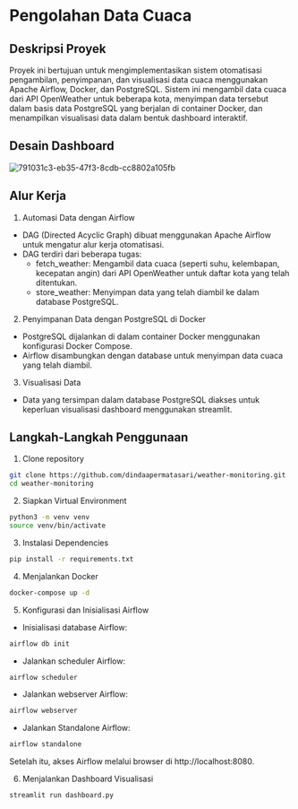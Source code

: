 
# Pengolahan Data Cuaca

## Deskripsi Proyek

Proyek ini bertujuan untuk mengimplementasikan sistem otomatisasi pengambilan, penyimpanan, dan visualisasi data cuaca menggunakan Apache Airflow, Docker, dan PostgreSQL. Sistem ini mengambil data cuaca dari API OpenWeather untuk beberapa kota, menyimpan data tersebut dalam basis data PostgreSQL yang berjalan di container Docker, dan menampilkan visualisasi data dalam bentuk dashboard interaktif.

## Desain Dashboard

![791031c3-eb35-47f3-8cdb-cc8802a105fb](https://github.com/user-attachments/assets/b5c815df-bd04-4ccc-b2ed-7e365ecf2fb6)

## Alur Kerja 
1. Automasi Data dengan Airflow

- DAG (Directed Acyclic Graph) dibuat menggunakan Apache Airflow untuk mengatur alur kerja otomatisasi.
- DAG terdiri dari beberapa tugas:
    - fetch_weather: Mengambil data cuaca (seperti suhu, kelembapan, kecepatan angin) dari API OpenWeather untuk daftar kota yang telah ditentukan.
    - store_weather: Menyimpan data yang telah diambil ke dalam database PostgreSQL.

2. Penyimpanan Data dengan PostgreSQL di Docker

- PostgreSQL dijalankan di dalam container Docker menggunakan konfigurasi Docker Compose.
- Airflow disambungkan dengan database untuk menyimpan data cuaca yang telah diambil.

3. Visualisasi Data

- Data yang tersimpan dalam database PostgreSQL diakses untuk keperluan visualisasi dashboard menggunakan streamlit.

## Langkah-Langkah Penggunaan

1. Clone repository

```bash
git clone https://github.com/dindaapermatasari/weather-monitoring.git
cd weather-monitoring
```

2. Siapkan Virtual Environment

```bash
python3 -m venv venv
source venv/bin/activate
```

3. Instalasi Dependencies

```bash
pip install -r requirements.txt
```

4. Menjalankan Docker

```bash
docker-compose up -d
```

5. Konfigurasi dan Inisialisasi Airflow

- Inisialisasi database Airflow:
```bash
airflow db init
```
- Jalankan scheduler Airflow:
```bash
airflow scheduler
```
- Jalankan webserver Airflow: 
```bash
airflow webserver
```
- Jalankan Standalone Airflow:
```bash
airflow standalone
```

Setelah itu, akses Airflow melalui browser di http://localhost:8080.

6. Menjalankan Dashboard Visualisasi
```bash
streamlit run dashboard.py
```







